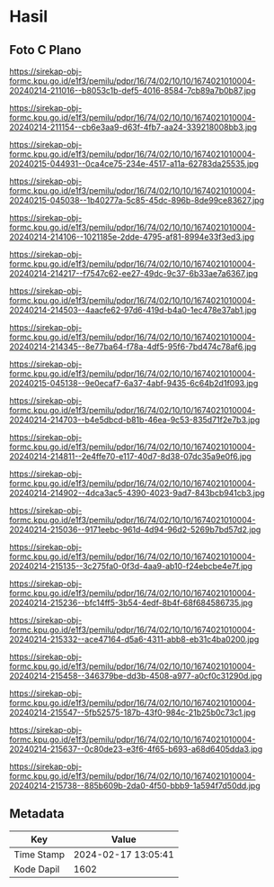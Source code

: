 # Hasil

## Foto C Plano

https://sirekap-obj-formc.kpu.go.id/e1f3/pemilu/pdpr/16/74/02/10/10/1674021010004-20240214-211016--b8053c1b-def5-4016-8584-7cb89a7b0b87.jpg

https://sirekap-obj-formc.kpu.go.id/e1f3/pemilu/pdpr/16/74/02/10/10/1674021010004-20240214-211154--cb6e3aa9-d63f-4fb7-aa24-339218008bb3.jpg

https://sirekap-obj-formc.kpu.go.id/e1f3/pemilu/pdpr/16/74/02/10/10/1674021010004-20240215-044931--0ca4ce75-234e-4517-a11a-62783da25535.jpg

https://sirekap-obj-formc.kpu.go.id/e1f3/pemilu/pdpr/16/74/02/10/10/1674021010004-20240215-045038--1b40277a-5c85-45dc-896b-8de99ce83627.jpg

https://sirekap-obj-formc.kpu.go.id/e1f3/pemilu/pdpr/16/74/02/10/10/1674021010004-20240214-214106--1021185e-2dde-4795-af81-8994e33f3ed3.jpg

https://sirekap-obj-formc.kpu.go.id/e1f3/pemilu/pdpr/16/74/02/10/10/1674021010004-20240214-214217--f7547c62-ee27-49dc-9c37-6b33ae7a6367.jpg

https://sirekap-obj-formc.kpu.go.id/e1f3/pemilu/pdpr/16/74/02/10/10/1674021010004-20240214-214503--4aacfe62-97d6-419d-b4a0-1ec478e37ab1.jpg

https://sirekap-obj-formc.kpu.go.id/e1f3/pemilu/pdpr/16/74/02/10/10/1674021010004-20240214-214345--8e77ba64-f78a-4df5-95f6-7bd474c78af6.jpg

https://sirekap-obj-formc.kpu.go.id/e1f3/pemilu/pdpr/16/74/02/10/10/1674021010004-20240215-045138--9e0ecaf7-6a37-4abf-9435-6c64b2d1f093.jpg

https://sirekap-obj-formc.kpu.go.id/e1f3/pemilu/pdpr/16/74/02/10/10/1674021010004-20240214-214703--b4e5dbcd-b81b-46ea-9c53-835d71f2e7b3.jpg

https://sirekap-obj-formc.kpu.go.id/e1f3/pemilu/pdpr/16/74/02/10/10/1674021010004-20240214-214811--2e4ffe70-e117-40d7-8d38-07dc35a9e0f6.jpg

https://sirekap-obj-formc.kpu.go.id/e1f3/pemilu/pdpr/16/74/02/10/10/1674021010004-20240214-214902--4dca3ac5-4390-4023-9ad7-843bcb941cb3.jpg

https://sirekap-obj-formc.kpu.go.id/e1f3/pemilu/pdpr/16/74/02/10/10/1674021010004-20240214-215036--9171eebc-961d-4d94-96d2-5269b7bd57d2.jpg

https://sirekap-obj-formc.kpu.go.id/e1f3/pemilu/pdpr/16/74/02/10/10/1674021010004-20240214-215135--3c275fa0-0f3d-4aa9-ab10-f24ebcbe4e7f.jpg

https://sirekap-obj-formc.kpu.go.id/e1f3/pemilu/pdpr/16/74/02/10/10/1674021010004-20240214-215236--bfc14ff5-3b54-4edf-8b4f-68f684586735.jpg

https://sirekap-obj-formc.kpu.go.id/e1f3/pemilu/pdpr/16/74/02/10/10/1674021010004-20240214-215332--ace47164-d5a6-4311-abb8-eb31c4ba0200.jpg

https://sirekap-obj-formc.kpu.go.id/e1f3/pemilu/pdpr/16/74/02/10/10/1674021010004-20240214-215458--346379be-dd3b-4508-a977-a0cf0c31290d.jpg

https://sirekap-obj-formc.kpu.go.id/e1f3/pemilu/pdpr/16/74/02/10/10/1674021010004-20240214-215547--5fb52575-187b-43f0-984c-21b25b0c73c1.jpg

https://sirekap-obj-formc.kpu.go.id/e1f3/pemilu/pdpr/16/74/02/10/10/1674021010004-20240214-215637--0c80de23-e3f6-4f65-b693-a68d6405dda3.jpg

https://sirekap-obj-formc.kpu.go.id/e1f3/pemilu/pdpr/16/74/02/10/10/1674021010004-20240214-215738--885b609b-2da0-4f50-bbb9-1a594f7d50dd.jpg


## Metadata

| Key        | Value               |
| ---------- | ------------------- |
| Time Stamp | 2024-02-17 13:05:41 |
| Kode Dapil | 1602                |



